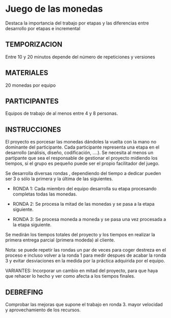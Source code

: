# Juego de las monedas

Destaca la importancia del trabajo por etapas y las diferencias entre desarrollo por etapas e incremental


## TEMPORIZACION

Entre 10 y 20 minutos depende del número de repeticiones y versiones

## MATERIALES

20 monedas por equipo

## PARTICIPANTES

Equipos de trabajo de al menos entre 4 y 8 personas.

## INSTRUCCIONES

El proyecto es porcesar las monedas dándoles la vuelta con la mano no dominante del participante. Cada participante representa una etapa en el desarrollo (análisis, diseño, codificación, ….). Se necesita al menos un partipante que sea el responsable de gestionar el proyecto midiendo los tiempos, si el grupo es pequeño puede ser el propio facilitador del juego.

Se desarrolla diversas rondas , dependiendo del tiempo a dedicar pueden ser 3 o sólo la primera y la última de las siguientes.

- RONDA 1: Cada miembro del equipo desarrolla su etapa procesando completas todas las monedas.

- RONDA 2: Se procesa la mitad de las monedas y se pasa a la etapa siguiente.

- RONDA 3: Se procesa moneda a moneda y se pasa una vez procesada a la etapa siguiente.

Se medirán los tiempos totales del proyecto y los tiempos en realizar la primera entrega parcial (primera modeda) al cliente.

Nota: se puede repetir las rondas un par de veces para coger destreza en el proceso e incluso volver a la ronda 1 para medir despues de acabar la ronda 3 y evitar desviaciones en la medida por la práctica adquirida por el equipo.

VARIANTES: Incorporar un cambio en mitad del proyecto, para que haya que rehacer lo hecho y ver como afecta a los tiempos finales.

## DEBREFING

Comprobar las mejoras que supone el trabajo en ronda 3. mayor velocidad y aprovechamiento de los recursos.
